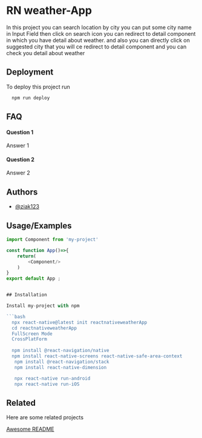 
# RN weather-App

In this project you can search location by city you can put some city name in Input Field then click on search icon you can redirect to detail component in which you have detail about weather.
and also you can directly click on suggested city that you will ce redirect to detail component and you can check you detail about weather


## Deployment

To deploy this project run

```bash
  npm run deploy
```


## FAQ

#### Question 1

Answer 1

#### Question 2

Answer 2


## Authors

- [@ziak123](https://www.github.com/ziak123)


## Usage/Examples

```javascript
import Component from 'my-project'

const function App()=>{
    return(
        <Component/>
    )
}
export default App ;


## Installation

Install my-project with npm

```bash
  npx react-native@latest init reactnativeweatherApp
  cd reactnativeweatherApp
  FullScreen Mode
  CrossPlatForm
  
  npm install @react-navigation/native
  npm install react-native-screens react-native-safe-area-context
   npm install @react-navigation/stack
   npm install react-native-dimension

   npx react-native run-android 
   npx react-native run-iOS
```
    
## Related

Here are some related projects

[Awesome README](https://github.com/matiassingers/awesome-readme)

